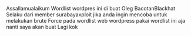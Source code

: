 Assallamualaikum Wordlist wordpres ini di buat Oleg BacotanBlackhat Selaku dari member surabayaxploit jika anda ingin mencoba untuk melakukan brute Force pada wordlist web wordpress pakai wordlist ini aja nanti saya akan buat Lagi kok 

